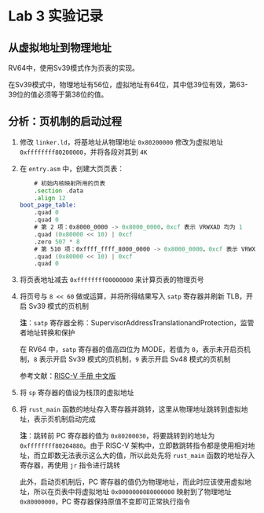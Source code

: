 # Lab 3 实验记录

## 从虚拟地址到物理地址

RV64中，使用Sv39模式作为页表的实现。

在Sv39模式中，物理地址有56位，虚拟地址有64位，其中低39位有效，第63-39位的值必须等于第38位的值。

## 分析：页机制的启动过程

1. 修改 `linker.ld`，将基地址从物理地址 `0x80200000` 修改为虚拟地址 `0xffffffff80200000`，并将各段对其到 `4K`

2. 在 `entry.asm` 中，创建大页页表：

   ```asm
       # 初始内核映射所用的页表
       .section .data
       .align 12
   boot_page_table:
       .quad 0
       .quad 0
       # 第 2 项：0x8000_0000 -> 0x8000_0000，0xcf 表示 VRWXAD 均为 1
       .quad (0x80000 << 10) | 0xcf
       .zero 507 * 8
       # 第 510 项：0xffff_ffff_8000_0000 -> 0x8000_0000，0xcf 表示 VRWXAD 均为 1
       .quad (0x80000 << 10) | 0xcf
       .quad 0
   ```

3. 将页表地址减去 `0xffffffff00000000` 来计算页表的物理页号

4. 将页号与 `8 << 60` 做或运算，并将所得结果写入 `satp` 寄存器并刷新 TLB，开启 Sv39 模式的页机制

   **注**：`satp` 寄存器全称：SupervisorAddressTranslationandProtection，监管者地址转换和保护

   在 RV64 中，`satp` 寄存器的值高四位为 MODE，若值为 `0`，表示未开启页机制，`8` 表示开启 Sv39 模式的页机制，`9` 表示开启 Sv48 模式的页机制

   参考文献：[RISC-V 手册 中文版](http://www.riscvbook.com/chinese/RISC-V-Reader-Chinese-v2p1.pdf)

5. 将 `sp` 寄存器的值设为栈顶的虚拟地址

6. 将 `rust_main` 函数的地址存入寄存器并跳转，这里从物理地址跳转到虚拟地址，表示页机制启动完成

   **注**：跳转前 PC 寄存器的值为 `0x80200030`，将要跳转到的地址为 `0xffffffff80204880`。由于 RISC-V 架构中，立即数跳转指令都是使用相对地址，而立即数无法表示这么大的值，所以此处先将 `rust_main` 函数的地址存入寄存器，再使用 `jr` 指令进行跳转

   此外，启动页机制后，PC 寄存器的值仍为物理地址，而此时应该使用虚拟地址，所以在页表中将虚拟地址 `0x0000000080000000` 映射到了物理地址 `0x80000000`，PC 寄存器保持原值不变即可正常执行指令
